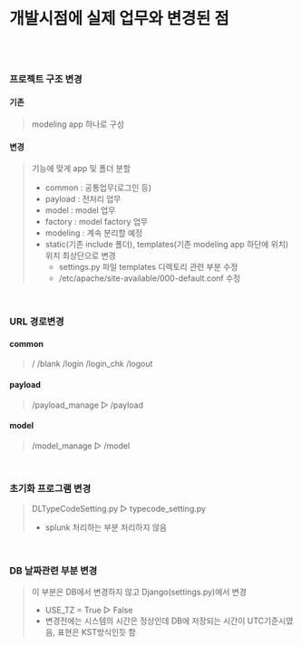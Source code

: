 # 개발시점에 실제 업무와 변경된 점
</br></br>

### 프로젝트 구조 변경
#### 기존
> modeling app 하나로 구성
#### 변경
> 기능에 맞게 app 및 폴더 분할
> * common : 공통업무(로그인 등)
> * payload : 전처리 업무
> * model : model 업무
> * factory : model factory 업무
> * modeling : 계속 분리할 예정
> * static(기존 include 폴더), templates(기존 modeling app 하단에 위치) 위치 최상단으로 변경
>   + settings.py 파일 templates 디렉토리 관련 부분 수정
>   + /etc/apache/site-available/000-default.conf 수정
</br>

### URL 경로변경
#### common
> / /blank /login /login_chk /logout
#### payload
> /payload_manage ▷ /payload
#### model
> /model_manage ▷ /model
</br>

### 초기화 프로그램 변경
> DLTypeCodeSetting.py ▷ typecode_setting.py
> * splunk 처리하는 부분 처리하지 않음
</br>

### DB 날짜관련 부분 변경
> 이 부분은 DB에서 변경하지 않고 Django(settings.py)에서 변경
> * USE_TZ = True ▷ False
> * 변경전에는 시스템의 시간은 정상인데 DB에 저장되는 시간이 UTC기준시였음, 표현은 KST방식인듯 함
